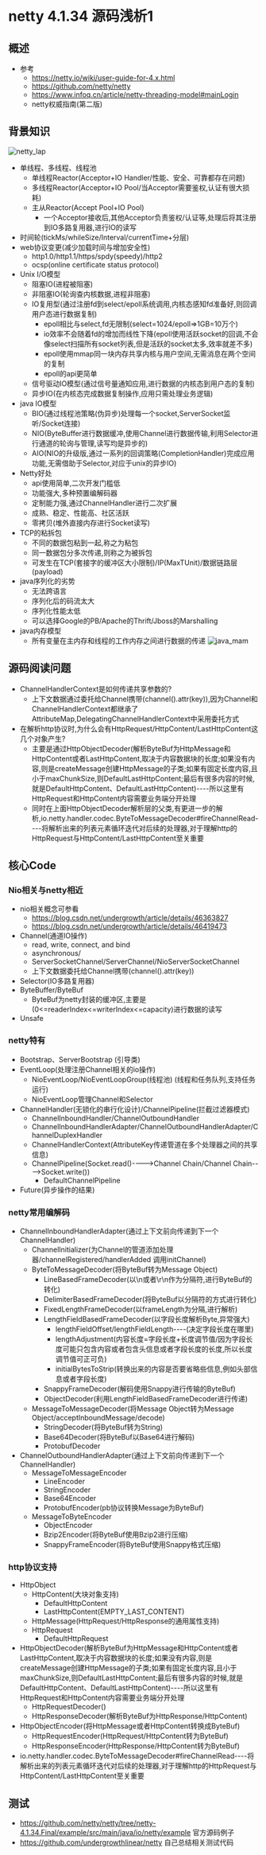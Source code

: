 # netty 4.1.34 源码浅析1
## 概述
- 参考
    - https://netty.io/wiki/user-guide-for-4.x.html
    - https://github.com/netty/netty
    - https://www.infoq.cn/article/netty-threading-model#mainLogin
    - netty权威指南(第二版)
## 背景知识
![netty_lap](./netty_lap.png)
- 单线程、多线程、线程池
    - 单线程Reactor(Acceptor+IO Handler/性能、安全、可靠都存在问题)
    - 多线程Reactor(Acceptor+IO Pool/当Acceptor需要鉴权,认证有很大损耗)
    - 主从Reactor(Accept Pool+IO Pool)
        - 一个Acceptor接收后,其他Acceptor负责鉴权/认证等,处理后将其注册到IO多路复用器,进行IO的读写
- 时间轮(tickMs/whileSize/Interval/currentTime+分层) 
- web协议变更(减少加载时间与增加安全性)
    - http1.0/http1.1/https/spdy(speedy)/http2 
    - ocsp(online certificate status protocol)
- Unix I/O模型
    - 阻塞IO(进程被阻塞)
    - 非阻塞IO(轮询查内核数据,进程非阻塞)
    - IO复用型(通过注册fd到select/epoll系统调用,内核态感知fd准备好,则回调用户态进行数据复制)
        - epoll相比与select,fd无限制(select=1024/epoll=>1GB=10万个)
        - io效率不会随着fd的增加而线性下降(epoll使用活跃socket的回调,不会像select扫描所有socket列表,但是活跃的socket太多,效率就差不多)
        - epoll使用mmap同一块内存共享内核与用户空间,无需消息在两个空间的复制
        - epoll的api更简单
    - 信号驱动IO模型(通过信号量通知应用,进行数据的内核态到用户态的复制)
    - 异步IO(在内核态完成数据复制操作,应用只需处理业务逻辑)
- java IO模型
    - BIO(通过线程池策略(伪异步)处理每一个socket,ServerSocket监听/Socket连接)
    - NIO(ByteBuffer进行数据缓冲,使用Channel进行数据传输,利用Selector进行通道的轮询与管理,读写均是异步的)
    - AIO(NIO的升级版,通过一系列的回调策略(CompletionHandler)完成应用功能,无需借助于Selector,对应于unix的异步IO)
- Netty好处
    - api使用简单,二次开发门槛低
    - 功能强大,多种预置编解码器
    - 定制能力强,通过ChannelHandler进行二次扩展
    - 成熟、稳定、性能高、社区活跃
    - 零拷贝(堆外直接内存进行Socket读写)
- TCP的粘拆包
    - 不同的数据包粘到一起,称之为粘包
    - 同一数据包分多次传递,则称之为被拆包
    - 可发生在TCP(套接字的缓冲区大小限制)/IP(MaxTUnit)/数据链路层(payload)
- java序列化的劣势
    - 无法跨语言
    - 序列化后的码流太大
    - 序列化性能太低
    - 可以选择Google的PB/Apache的Thrift/Jboss的Marshalling
- java内存模型
    - 所有变量在主内存和线程的工作内存之间进行数据的传递 
![java_mam](java_mam.png)
## 源码阅读问题
- ChannelHandlerContext是如何传递共享参数的?
    - 上下文数据通过委托给Channel携带(channel().attr(key)),因为Channel和ChannelHandlerContext都继承了AttributeMap,DelegatingChannelHandlerContext中采用委托方式
- 在解析http协议时,为什么会有HttpRequest/HttpContent/LastHttpContent这几个对象产生?
    - 主要是通过HttpObjectDecoder(解析ByteBuf为HttpMessage和HttpContent或者LastHttpContent,取决于内容数据块的长度;如果没有内容,则是createMessage创建HttpMessage的子类;如果有固定长度内容,且小于maxChunkSize,则DefaultLastHttpContent;最后有很多内容的时候,就是DefaultHttpContent、DefaultLastHttpContent)----所以这里有HttpRequest和HttpContent内容需要业务端分开处理   
    - 同时在上面HttpObjectDecoder解析层的父类,有更进一步的解析,io.netty.handler.codec.ByteToMessageDecoder#fireChannelRead----将解析出来的列表元素循环迭代对后续的处理器,对于理解http的HttpRequest与HttpContent/LastHttpContent至关重要  
## 核心Code
### Nio相关与netty相近
- nio相关概念可参看 
    - https://blog.csdn.net/undergrowth/article/details/46363827
    - https://blog.csdn.net/undergrowth/article/details/46419473
- Channel(通道IO操作)
    - read, write, connect, and bind
    - asynchronous/
    - ServerSocketChannel/ServerChannel/NioServerSocketChannel
    - 上下文数据委托给Channel携带(channel().attr(key))
- Selector(IO多路复用器)
- ByteBuffer/ByteBuf
    - ByteBuf为netty封装的缓冲区,主要是(0<=readerIndex<=writerIndex<=capacity)进行数据的读写 
- Unsafe
### netty特有
- Bootstrap、ServerBootstrap (引导类)
- EventLoop(处理注册Channel相关的io操作)
    - NioEventLoop/NioEventLoopGroup(线程池) (线程和任务队列,支持任务运行)
    - NioEventLoop管理Channel和Selector 
- ChannelHandler(无锁化的串行化设计)/ChannelPipeline(拦截过滤器模式)
    - ChannelInboundHandler/ChannelOutboundHandler 
    - ChannelInboundHandlerAdapter/ChannelOutboundHandlerAdapter/ChannelDuplexHandler
    - ChannelHandlerContext(AttributeKey传递管道在多个处理器之间的共享信息)
    - ChannelPipeline(Socket.read()---->Channel Chain/Channel Chain---->Socket.write())
        - DefaultChannelPipeline 
- Future(异步操作的结果) 
### netty常用编解码
- ChannelInboundHandlerAdapter(通过上下文前向传递到下一个ChannelHandler)
    - ChannelInitializer(为Channel的管道添加处理器/channelRegistered/handlerAdded 调用initChannel) 
    - ByteToMessageDecoder(将ByteBuf转为Message Object)
        - LineBasedFrameDecoder(以\n或者\r\n作为分隔符,进行ByteBuf的转化)
        - DelimiterBasedFrameDecoder(将ByteBuf以分隔符的方式进行转化)
        - FixedLengthFrameDecoder(以frameLength为分隔,进行解析)
        - LengthFieldBasedFrameDecoder(以字段长度解析Byte,异常强大)
            - lengthFieldOffset/lengthFieldLength----(决定字段长度在哪里)
            - lengthAdjustment(内容长度=字段长度+长度调节值/因为字段长度可能只包含内容或者包含头信息或者字段长度的长度,所以长度调节值可正可负)
            - initialBytesToStrip(转换出来的内容是否要省略些信息,例如头部信息或者字段长度)
        - SnappyFrameDecoder(解码使用Snappy进行传输的ByteBuf) 
        - ObjectDecoder(利用LengthFieldBasedFrameDecoder进行传递)
    - MessageToMessageDecoder(将Message Object转为Message Object/acceptInboundMessage/decode)
        - StringDecoder(将ByteBuf转为String) 
        - Base64Decoder(将ByteBuf以Base64进行解码)
        - ProtobufDecoder
- ChannelOutboundHandlerAdapter(通过上下文前向传递到下一个ChannelHandler)
    - MessageToMessageEncoder
        - LineEncoder
        - StringEncoder
        - Base64Encoder
        - ProtobufEncoder(pb协议转换Message为ByteBuf)
    - MessageToByteEncoder
        - ObjectEncoder 
        - Bzip2Encoder(将ByteBuf使用Bzip2进行压缩)
        - SnappyFrameEncoder(将ByteBuf使用Snappy格式压缩)
### http协议支持
- HttpObject
    - HttpContent(大块对象支持) 
        - DefaultHttpContent
        - LastHttpContent(EMPTY_LAST_CONTENT)
    - HttpMessage(HttpRequest/HttpResponse的通用属性支持)
    - HttpRequest
        - DefaultHttpRequest 
- HttpObjectDecoder(解析ByteBuf为HttpMessage和HttpContent或者LastHttpContent,取决于内容数据块的长度;如果没有内容,则是createMessage创建HttpMessage的子类;如果有固定长度内容,且小于maxChunkSize,则DefaultLastHttpContent;最后有很多内容的时候,就是DefaultHttpContent、DefaultLastHttpContent)----所以这里有HttpRequest和HttpContent内容需要业务端分开处理
    - HttpRequestDecoder()
    - HttpResponseDecoder(解析ByteBuf为HttpResponse/HttpContent)
- HttpObjectEncoder(将HttpMessage或者HttpContent转换成ByteBuf)
    - HttpRequestEncoder(HttpRequest/HttpContent转为ByteBuf)
    - HttpResponseEncoder(HttpResponse/HttpContent转为ByteBuf)
- io.netty.handler.codec.ByteToMessageDecoder#fireChannelRead----将解析出来的列表元素循环迭代对后续的处理器,对于理解http的HttpRequest与HttpContent/LastHttpContent至关重要
## 测试
- https://github.com/netty/netty/tree/netty-4.1.34.Final/example/src/main/java/io/netty/example 官方源码例子
- https://github.com/undergrowthlinear/netty 自己总结相关测试代码